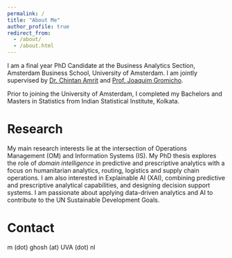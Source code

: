 ```yaml
---
permalink: /
title: "About Me"
author_profile: true
redirect_from: 
  - /about/
  - /about.html
---
```


I am a final year PhD Candidate at the Business Analytics Section, Amsterdam Business School, University of Amsterdam. I am jointly supervised by [Dr. Chintan Amrit](https://www.uva.nl/en/profile/a/m/c.amrit/c.amrit.html) and [Prof. Joaquim Gromicho](https://www.uva.nl/profiel/g/r/j.a.s.gromicho/j.a.s.gromicho.html).

Prior to joining the University of Amsterdam, I completed my Bachelors and Masters in Statistics from Indian Statistical Institute, Kolkata. 

# Research 

My main research interests lie at the intersection of Operations Management (OM) and Information Systems (IS). My PhD thesis explores the role of *domain intelligence* in predictive and prescriptive analytics with a focus on humanitarian analytics, routing, logistics and supply chain operations. I am also interested in Explainable AI (XAI), combining predictive and prescriptive analytical capabilities, and designing decision support systems. I am passionate about applying data-driven analytics and AI to contribute to the UN Sustainable Development Goals.


# Contact
m (dot) ghosh (at) UVA (dot) nl




